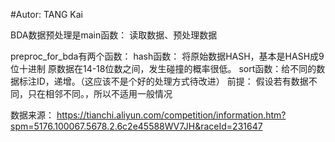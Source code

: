 #Autor: TANG Kai

BDA数据预处理是main函数：
读取数据、预处理数据


preproc_for_bda有两个函数：
hash函数： 将原始数据HASH，基本是HASH成9位十进制
原数据在14-18位数之间，发生碰撞的概率很低。
sort函数：给不同的数据标注ID，递增。（这应该不是个好的处理方式待改进）
前提： 假设若有数据不同，只在相邻不同。，所以不适用一般情况

数据来源：
https://tianchi.aliyun.com/competition/information.htm?spm=5176.100067.5678.2.6c2e45588WV7JH&raceId=231647
